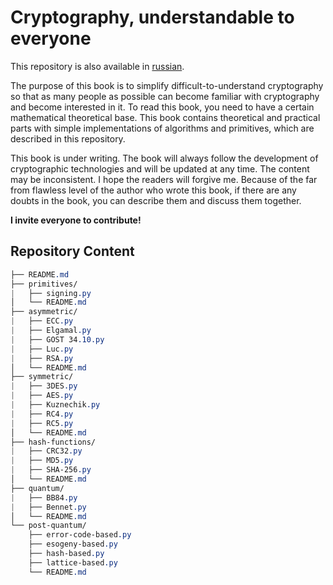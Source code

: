 # Cryptography, understandable to everyone

This repository is also available in [russian](readme.ru.md).

The purpose of this book is to simplify difficult-to-understand cryptography so that as many people as possible can become familiar with cryptography and become interested in it. To read this book, you need to have a certain mathematical theoretical base. This book contains theoretical and practical parts with simple implementations of algorithms and primitives, which are described in this repository.

This book is under writing. The book will always follow the development of cryptographic technologies and will be updated at any time. The content may be inconsistent. I hope the readers will forgive me. Because of the far from flawless level of the author who wrote this book, if there are any doubts in the book, you can describe them and discuss them together.

**I invite everyone to contribute!**

## Repository Content

```css
├── README.md
├── primitives/
|   ├── signing.py
│   └── README.md
├── asymmetric/
|   ├── ECC.py
|   ├── Elgamal.py
|   ├── GOST 34.10.py
|   ├── Luc.py
|   ├── RSA.py
│   └── README.md
├── symmetric/
|   ├── 3DES.py
|   ├── AES.py
|   ├── Kuznechik.py
|   ├── RC4.py
|   ├── RC5.py
│   └── README.md
├── hash-functions/
|   ├── CRC32.py
|   ├── MD5.py
|   ├── SHA-256.py
│   └── README.md
├── quantum/
|   ├── BB84.py
|   ├── Bennet.py
│   └── README.md
└── post-quantum/
    ├── error-code-based.py
    ├── esogeny-based.py
    ├── hash-based.py
    ├── lattice-based.py
    └── README.md
```
